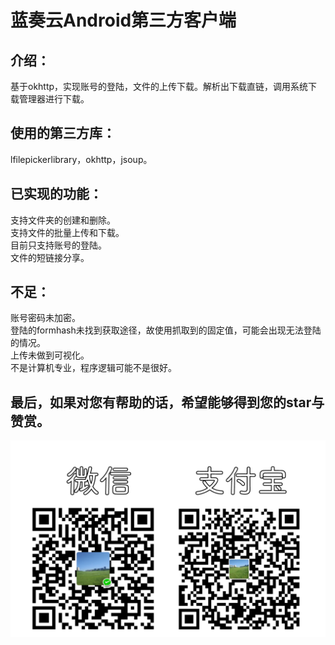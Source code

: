 # 蓝奏云Android第三方客户端
## 介绍：
基于okhttp，实现账号的登陆，文件的上传下载。解析出下载直链，调用系统下载管理器进行下载。
## 使用的第三方库：
lfilepickerlibrary，okhttp，jsoup。
## 已实现的功能：
支持文件夹的创建和删除。</br>
支持文件的批量上传和下载。</br>
目前只支持账号的登陆。</br>
文件的短链接分享。</br>
## 不足：
账号密码未加密。</br>
登陆的formhash未找到获取途径，故使用抓取到的固定值，可能会出现无法登陆的情况。</br>
上传未做到可视化。</br>
不是计算机专业，程序逻辑可能不是很好。</br>
## 最后，如果对您有帮助的话，希望能够得到您的star与赞赏。
![fd](https://github.com/kulya91/lanzou/blob/master/img/dsm.png)
